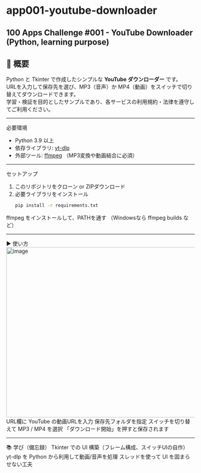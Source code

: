 # app001-youtube-downloader
100 Apps Challenge #001 - YouTube Downloader (Python, learning purpose)
---

## 📖 概要
Python と Tkinter で作成したシンプルな **YouTube ダウンローダー** です。  
URLを入力して保存先を選び、MP3（音声）か MP4（動画）をスイッチで切り替えてダウンロードできます。  
学習・検証を目的としたサンプルであり、各サービスの利用規約・法律を遵守してご利用ください。

---

必要環境
- Python 3.9 以上  
- 依存ライブラリ: [yt-dlp](https://github.com/yt-dlp/yt-dlp)  
- 外部ツール: [ffmpeg](https://ffmpeg.org/) （MP3変換や動画結合に必須）

---

セットアップ
1. このリポジトリをクローン or ZIPダウンロード  
2. 必要ライブラリをインストール
   ```bash
   pip install -r requirements.txt
ffmpeg をインストールして、PATHを通す
（Windowsなら ffmpeg builds など）

---

▶️ 使い方
<img width="650" height="454" alt="image" src="https://github.com/user-attachments/assets/5603c417-5e88-40c2-9de9-ce670a0847f9" />
URL欄に YouTube の動画URLを入力
保存先フォルダを指定
スイッチを切り替えて MP3 / MP4 を選択
「ダウンロード開始」を押すと保存されます

---

📚 学び（備忘録）
Tkinter での UI 構築（フレーム構成、スイッチUIの自作）
yt-dlp を Python から利用して動画/音声を処理
スレッドを使って UI を固まらせない工夫

